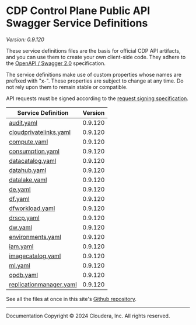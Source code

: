 # CDP Control Plane Public API Swagger Service Definitions

*Version: 0.9.120*

These service definitions files are the basis for official CDP API artifacts,
and you can use them to create your own client-side code. They adhere to the
[OpenAPI / Swagger 2.0](https://swagger.io/specification/v2/) specification.

The service definitions make use of custom properties whose names are prefixed
with "x-". These properties are subject to change at any time. Do not rely upon
them to remain stable or compatible.

API requests must be signed according to the
[request signing specification](request_signing.md).

| Service Definition | Version |
| --- | --- |
| [audit.yaml](./audit.yaml) | 0.9.120 |
| [cloudprivatelinks.yaml](./cloudprivatelinks.yaml) | 0.9.120 |
| [compute.yaml](./compute.yaml) | 0.9.120 |
| [consumption.yaml](./consumption.yaml) | 0.9.120 |
| [datacatalog.yaml](./datacatalog.yaml) | 0.9.120 |
| [datahub.yaml](./datahub.yaml) | 0.9.120 |
| [datalake.yaml](./datalake.yaml) | 0.9.120 |
| [de.yaml](./de.yaml) | 0.9.120 |
| [df.yaml](./df.yaml) | 0.9.120 |
| [dfworkload.yaml](./dfworkload.yaml) | 0.9.120 |
| [drscp.yaml](./drscp.yaml) | 0.9.120 |
| [dw.yaml](./dw.yaml) | 0.9.120 |
| [environments.yaml](./environments.yaml) | 0.9.120 |
| [iam.yaml](./iam.yaml) | 0.9.120 |
| [imagecatalog.yaml](./imagecatalog.yaml) | 0.9.120 |
| [ml.yaml](./ml.yaml) | 0.9.120 |
| [opdb.yaml](./opdb.yaml) | 0.9.120 |
| [replicationmanager.yaml](./replicationmanager.yaml) | 0.9.120 |

See all the files at once in this site's
[Github repository](https://github.com/cloudera/cdp-dev-docs/tree/master/api-docs/swagger).

----

Documentation Copyright © 2024 Cloudera, Inc. All rights reserved.

